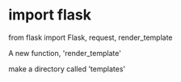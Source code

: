 # import flask
from flask import Flask, request, render_template

A new function, 'render_template'

make a directory called 'templates'